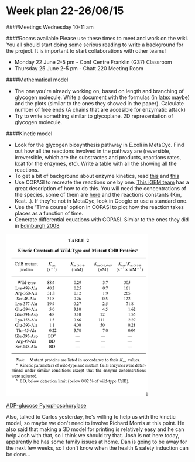 Week plan 22-26/06/15 
===

####Meetings 
Wednesday 10-11 am

####Rooms available
Please use these times to meet and work on the wiki. You all should start doing some serious reading to write a background for the project. It is important to start collaborations with other teams!

- Monday 22 June 2-5 pm - Conf Centre Franklin (G37) Classroom
 - Thursday 25 June 2-5 pm - Chatt 220 Meeting Room

####Mathematical model

- The one you're already working on, based on length and branching of glycogen molecule. Write a document with the formulas (in latex maybe)  and the plots (similar to the ones they showed in the paper). Calculate number of free ends (A chains that are accesible for enzymatic attack)
- Try to write something similar to glycoplane. 2D representation of glycogen molecule. 
	
####Kinetic model
- Look for the glycogen biosynthesis pathway in E.coli in MetaCyc. Find out how all the reactions involved in the pathway are (reversible, irreversible, which are the substractes and products, reactions rates, kcat for the enzymes, etc). Write a table with all the showing all the reactions.
- To get a bit of background about enzyme kinetics, read [this](https://ww2.chemistry.gatech.edu/~lw26/bCourse_Information/3511/stud_comp/chap12_17.pdf) and [this](http://www.uscibooks.com/changten.pdf)
- Use COPASI to recreate the reactions one by one. [This iGEM team](http://2013.igem.org/Team:Uppsala/modeling-tutorial) has a great description of how to do this. You will need the concentrations of the species, some of them are [here](http://www.nature.com/nchembio/journal/v5/n8/fig_tab/nchembio.186_T1.html) and the reactions constants (Km, Kcat...). If they're not in MetaCyc, look in Google or use a standard one. 
- Use the 'Time course' option in COPASI to plot how the reaction takes places as a function of time. 
- Generate differential equations with COPASI. Simiar to the ones they did in [Edinburgh 2008](http://2008.igem.org/wiki/index.php?title=Team:Edinburgh/Modelling/Kinetic#Ordinary_Differential_Equations)

![image](https://github.com/pilarcormo/igem/blob/master/Phosphoglucomutase_table.png?raw=true)

[ADP-glucose Pyrophosphorylase](https://github.com/pilarcormo/igem/blob/master/Papers/ADP-glucose.pdf)

Also, talked to Carlos yesterday, he's willing to help us with the kinetic model, so maybe we don't need to involve Richard Morris at this point. He also said that making a 3D model for printing is relatively easy and he can help Josh with that, so I think we should try that. Josh is not here today, apparently he has some family issues at home. Dan is going to be away for the next few weeks, so I don't know when the health & safety induction can be done...